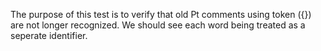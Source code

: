 The purpose of this test is to verify that old Pt comments using token ({}) are not longer recognized.
We should see each word being treated as a seperate identifier.